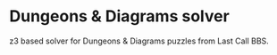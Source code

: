 # Dungeons & Diagrams solver
z3 based solver for Dungeons &amp; Diagrams puzzles from Last Call BBS.
